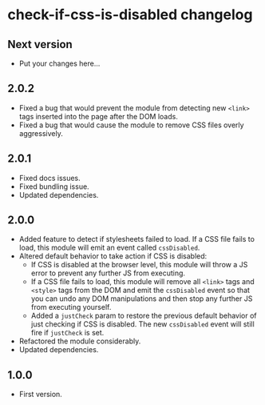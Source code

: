 # check-if-css-is-disabled changelog

## Next version

- Put your changes here...

## 2.0.2

- Fixed a bug that would prevent the module from detecting new `<link>` tags inserted into the page after the DOM loads.
- Fixed a bug that would cause the module to remove CSS files overly aggressively.

## 2.0.1

- Fixed docs issues.
- Fixed bundling issue.
- Updated dependencies.

## 2.0.0

- Added feature to detect if stylesheets failed to load. If a CSS file fails to load, this module will emit an event called `cssDisabled`.
- Altered default behavior to take action if CSS is disabled:
  - If CSS is disabled at the browser level, this module will throw a JS error to prevent any further JS from executing.
  - If a CSS file fails to load, this module will remove all `<link>` tags and `<style>` tags from the DOM and emit the `cssDisabled` event so that you can undo any DOM manipulations and then stop any further JS from executing yourself.
  - Added a `justCheck` param to restore the previous default behavior of just checking if CSS is disabled. The new `cssDisabled` event will still fire if `justCheck` is set.
- Refactored the module considerably.
- Updated dependencies.

## 1.0.0

- First version.
